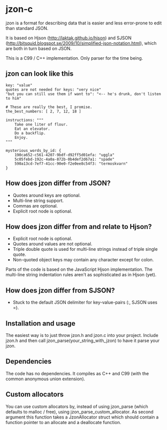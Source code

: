 jzon-c
======

jzon is a format for describing data that is easier and less error-prone to edit than standard JSON.

It is based on Hjson (http://laktak.github.io/hjson) and SJSON (http://bitsquid.blogspot.se/2009/10/simplified-json-notation.html), which are both in turn based on JSON.

This is a C99 / C++ implementation. Only parser for the time being.

## jzon can look like this

```
key: "value"
quotes are not needed for keys: "very nice"
"but you can still use them if want to": "<-- he's drunk, don't listen to him"

# These are really the best, I promise.
the_best_numbers: [ 2, 7, 12, 18 ]

instructions: """
    Take one liter of flour.
    Eat an elevator.
    Do a backflip.
    Enjoy.
"""

mysterious_words_by_id: {
    190ca652-c561-4207-9bdf-d92ff5d01efa: "uggla"
    5c05febd-192c-4a0a-872b-0b4def2d67a1: "spade"
    590a13cd-7ef7-41cc-90e0-f2e0ee8c54f3: "termoskvarn"
}
```


## How does jzon differ from JSON?

- Quotes around keys are optional.
- Multi-line string support.
- Commas are optional.
- Explicit root node is optional.

## How does jzon differ from and relate to Hjson?

- Explicit root node is optional.
- Quotes around values are not optional.
- Triple double quote is used for multi-line strings instead of triple single quote.
- Non-quoted object keys may contain any character except for colon.

Parts of the code is based on the JavaScript Hjson implementation. The multi-line string indentation rules aren't as sophisticated as in Hjson (yet).

## How does jzon differ from SJSON?

- Stuck to the default JSON delimiter for key-value-pairs (:, SJSON uses =).

## Installation and usage

The easiest way is to just throw jzon.h and jzon.c into your project. Include jzon.h and then call jzon_parse(your_string_with_jzon) to have it parse your jzon.

## Dependencies

The code has no dependencies. It compiles as C++ and C99 (with the common anonymous union extension).

## Custom allocators

You can use custom allocators by, instead of using jzon_parse (which defaults to malloc / free), using jzon_parse_custom_allocator. As second argument this function takes a JzonAllocator struct which should contain a function pointer to an allocate and a deallocate function.

